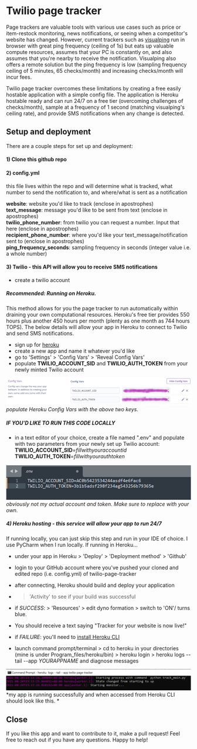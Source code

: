 
# Twilio page tracker

Page trackers are valuable tools with various use cases such as price or item-restock monitoring, news notifications, or seeing when a competitor's website has changed. However, current trackers such as [visualping](https://visualping.io/) run in browser with great ping frequency (ceiling of 1s) but eats up valuable compute resources, assumes that your PC is constantly on, and also assumes that you're nearby to receive the notification. Visualping also offers a remote solution but the ping frequency is low (sampling frequency ceiling of 5 minutes, 65 checks/month) and increasing checks/month will incur fees. 

Twilio page tracker overcomes these limitations by creating a free easily hostable application with a simple config file. The application is Heroku hostable ready and can run 24/7 on a free tier (overcoming challenges of checks/month), sample at a frequency of 1 second (matching visualping's ceiling rate), and provide SMS notifications when any change is detected. 

## Setup and deployment

There are a couple steps for set up and deployment: 

#### 1) Clone this github repo

#### 2) config.yml 
this file lives within the repo and will determine what is tracked, what number to send the notification to, and where/what is sent as a notification

**website**: website you'd like to track (enclose in apostrophes)  
**text_message**: message you'd like to be sent from text (enclose in apostrophes)  
**twilio_phone_number**: from twilio you can request a number. Input that here (enclose in apostrophes)  
**recipient_phone_number**: where you'd like your text_message/notification sent to (enclose in apostrophes)  
**ping_frequency_seconds**: sampling frequency in seconds (integer value i.e. a whole number)  


#### 3) Twilio - this API will allow you to receive SMS notifications
- create a twilio account  

##### **Recommended: Running on Heroku.**  

This method allows for you the page tracker to run automatically within draining your own computational resources. Heroku's free tier provides 550 hours plus another 450 hours per month (plenty as one month as 744 hours TOPS). The below details will allow your app in Heroku to connect to Twilio and send SMS notifications.  

- sign up for [heroku](https://www.heroku.com/)  
- create a new app and name it whatever you'd like  
- go to 'Settings' > 'Config Vars' > 'Reveal Config Vars'  
- populate **TWILIO_ACCOUNT_SID** and **TWILIO_AUTH_TOKEN** from your newly minted Twilio account  

![](/_pictures/heroku_config_vars_example.png)  
*populate Heroku Config Vars with the above two keys.*


##### **IF YOU'D LIKE TO RUN THIS CODE LOCALLY** 
- in a text editor of your choice, create a file named ".env" and populate with two parameters from your newly set up Twilio account:  
**TWILIO_ACCOUNT_SID**=*fillwithyouraccountid*  
**TWILIO_AUTH_TOKEN**=*fillwithyourauthtoken*  

![](/_pictures/env_file_example.PNG)  
*obviously not my actual account and token. Make sure to replace with your own.*


##### 4) Heroku hosting - this service will allow your app to run 24/7
If running locally, you can just skip this step and run in your IDE of choice. I use PyCharm when I run locally. If running in Heroku...    

- under your app in Heroku > 'Deploy' > 'Deployment method' > 'Github'  
- login to your GitHub account where you've pushed your cloned and edited repo (i.e. config.yml) of twilio-page-tracker  
- after connecting, Heroku should build and deploy your application   
- > 'Activity' to see if your build was successful  

- if *SUCCESS*: > 'Resources' > edit dyno formation > switch to 'ON'/ turns blue.  
- You should receive a text saying "Tracker for your website is now live!"    

- if *FAILURE*: you'll need to [install Heroku CLI](https://devcenter.heroku.com/articles/heroku-cli)  
- launch command prompt/terminal > cd to heroku in your directories (mine is under Program_files/heroku/bin) > heroku login > heroku logs --tail --app *YOURAPPNAME* and diagnose messages

![](/_pictures/track_main_heroku_cli.PNG)  
*my app is running successfully and when accessed from Heroku CLI should look like this. *

## Close
If you like this app and want to contribute to it, make a pull request! Feel free to reach out if you have any questions. Happy to help!

